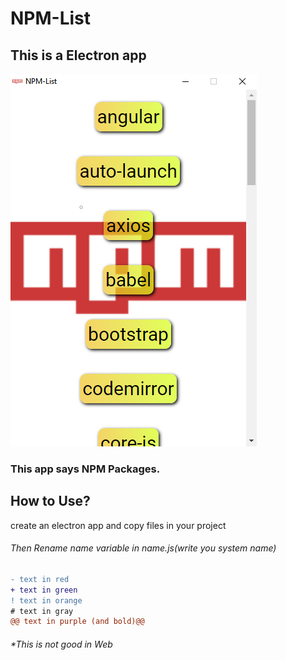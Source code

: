# NPM-List
This is a Electron app
----------------------

![Screenshot](Screenshot.png)

### This app says NPM Packages.

How to Use?
-----------

create an electron app and copy files in your project
###### Then Rename name variable in name.js(write you system name)
```diff
- text in red
+ text in green
! text in orange
# text in gray
@@ text in purple (and bold)@@
```
###### *This is not good in Web
